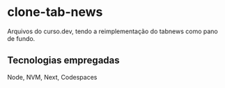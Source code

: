 # clone-tab-news
Arquivos do curso.dev, tendo a reimplementação do tabnews como pano de fundo.

## Tecnologias empregadas
Node, NVM, Next, Codespaces